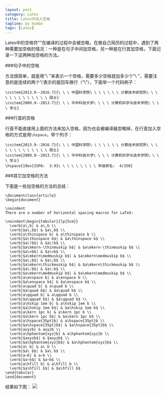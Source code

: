 ```yaml
---
layout: post
category: Latex
title: Latex中加入空格
tagline: by hombo
tags: [Latex]
---
```


Latex中的空格符""在编译的过程中会被忽略，在做自己简历的过程中，遇到了两种需要加空格的情况：一种是在句子中间加空格，另一种是在行首加空格，下面记录一下这两种加空格的方法。

<!--more-->

###句子中的空格

方法很简单，就是用"\ "来表示一个空格，需要多少空格就加多少个"\ "，需要注意的是连续的两个‘\’表示的是回车换行（“\\”），下面举一个代码例子：

	\cvitem{2013.9--2016.7}{\ \ \ 中国科学院\ \ \ \ \ \ \ 计算技术研究所\ \ \ \ \ \ \ \ \ \ \ \ \ 硕士} 
	\cvitem{2009.9--2013.7}{\ \ \ 华中科技大学\ \ \ \ 计算机科学与技术学院\ \ \  \ 学士}


###行首的空格

行首不能直接用上面的方法来加入空格，因为也会被编译器忽略掉，在行首加入空格的方式是用`\hspace`，举个列子：

	\cvitem{2013.9--2016.7}{\ \ \ 中国科学院\ \ \ \ \ \ \ 计算技术研究所\ \ \ \ \ \ \ \ \ \ \ \ \ 硕士} 
	\cvitem{2009.9--2013.7}{\ \ \ 华中科技大学\ \ \ \ 计算机科学与技术学院\ \ \  \ 学士}
	\hspace{19ex}{GPA:  3.91\ \ \ \ \ \ \ \ \ 年级排名:  4/350} 

###其它加空格的方法

下面是一些加空格的方法的总结：

	\documentclass{article}
	\begin{document}
	
	\noindent
	There are a number of horizontal spacing macros for LaTeX:
	
	\noindent\begin{tabular}{lp{5cm}}
	  \verb|a\,b| & a\,b \\
	  \verb|$a\,b$| & $a\,b$ \\
	  \verb|a\thinspace b| & a\thinspace b \\
	  \verb|$a\thinspace b$| & $a\thinspace b$ \\
	  \verb|$a\!b$| & $a\!b$ \\
	  \verb|$a\mkern-\thinmuskip b$| & $a\mkern-\thinmuskip b$ \\
	  \verb|$a\>b$| & $a\>b$ \\
	  \verb|$a\mkern\medmuskip b$| & $a\mkern\medmuskip b$ \\
	  \verb|$a\;b$| & $a\;b$ \\
	  \verb|$a\mkern\thickmuskip b$| & $a\mkern\thickmuskip b$ \\
	  \verb|$a\:b$| & $a\:b$ \\
	  \verb|$a\mkern\medmuskip b$| & $a\mkern\medmuskip b$ \\
	  \verb|a\enspace b| & a\enspace b \\
	  \verb|$a\enspace b$| & $a\enspace b$ \\
	  \verb|a\quad b| & a\quad b \\
	  \verb|$a\quad b$| & $a\quad b$ \\
	  \verb|a\qquad b| & a\qquad b \\
	  \verb|$a\qquad b$| & $a\qquad b$ \\
	  \verb|a\hskip 1em b| & a\hskip 1em b \\
	  \verb|$a\hskip 1em b$| & $a\hskip 1em b$ \\
	  \verb|a\kern 1pc b| & a\kern 1pc b \\
	  \verb|$a\kern 1pc b$| & $a\kern 1pc b$ \\
	  \verb|a\hspace{35pt}b| & a\hspace{35pt}b \\
	  \verb|$a\hspace{35pt}b$| & $a\hspace{35pt}b$ \\
	  \verb|axyzb| & axyzb \\
	  \verb|a\hphantom{xyz}b| & a\hphantom{xyz}b \\
	  \verb|$axyzb$| & $axyzb$ \\
	  \verb|$a\hphantom{xyz}b$| & $a\hphantom{xyz}b$ \\
	  \verb|a\ b| & a\ b \\
	  \verb|$a\ b$| & $a\ b$ \\
	  \verb|a~b| & a~b \\
	  \verb|$a~b$| & $a~b$ \\
	  \verb|a\hfill b| & a\hfill b \\
	  \verb|$a\hfill b$| & $a\hfill b$
	\end{tabular}
	\end{document}
	
结果如下图：
![](http://i.stack.imgur.com/BQKUF.png)













